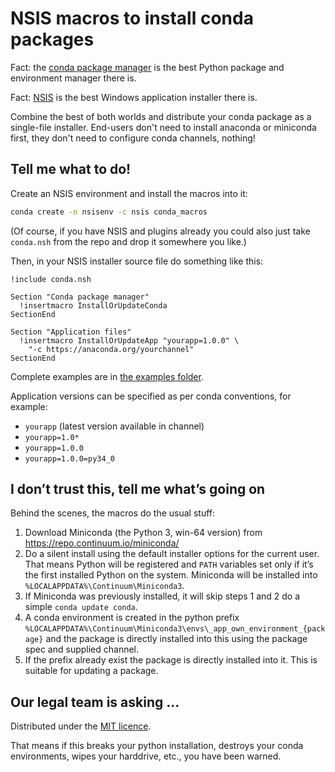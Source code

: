 NSIS macros to install conda packages
=====================================

Fact: the [conda package manager](http://conda.pydata.org/miniconda.html) is
the best Python package and environment manager there is.

Fact: [NSIS](http://sourceforge.net/projects/nsis/) is the best Windows
application installer there is.

Combine the best of both worlds and distribute your conda package as a
single-file installer. End-users don't need to install anaconda or miniconda
first, they don't need to configure conda channels, nothing!


Tell me what to do!
-------------------

Create an NSIS environment and install the macros into it:

```cmd
conda create -n nsisenv -c nsis conda_macros
```

(Of course, if you have NSIS and plugins already you could also just take
`conda.nsh` from the repo and drop it somewhere you like.)

Then, in your NSIS installer source file do something like this:

```nsis
!include conda.nsh

Section "Conda package manager"
  !insertmacro InstallOrUpdateConda
SectionEnd

Section "Application files"
  !insertmacro InstallOrUpdateApp "yourapp=1.0.0" \
    "-c https://anaconda.org/yourchannel"
SectionEnd

```

Complete examples are in [the examples folder](examples/).

Application versions can be specified as per conda conventions, for example:

- `yourapp` (latest version available in channel)
- `yourapp=1.0*`
- `yourapp=1.0.0`
- `yourapp=1.0.0=py34_0`


I don’t trust this, tell me what’s going on
------------------------------------------

Behind the scenes, the macros do the usual stuff:

1. Download Miniconda (the Python 3, win-64 version) from
   https://repo.continuum.io/miniconda/
2. Do a silent install using the default installer options for the current
   user. That means Python will be registered and `PATH` variables set only if
   it’s the first installed Python on the system. Miniconda will be installed
   into `%LOCALAPPDATA%\Continuum\Miniconda3`.
3. If Miniconda was previously installed, it will skip steps 1 and 2 do a
   simple `conda update conda`.
4. A conda environment is created in the python prefix
   `%LOCALAPPDATA%\Continuum\Miniconda3\envs\_app_own_environment_{package}`
   and the package is directly installed into this using the package spec and
   supplied channel.
5. If the prefix already exist the package is directly installed into it. This
   is suitable for updating a package.


Our legal team is asking ...
----------------------------

Distributed under the [MIT licence](LICENSE).

That means if this breaks your python installation, destroys your conda
environments, wipes your harddrive, etc., you have been warned.

